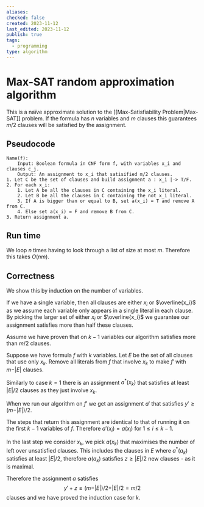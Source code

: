 ```yaml
---
aliases: 
checked: false
created: 2023-11-12
last_edited: 2023-11-12
publish: true
tags:
  - programming
type: algorithm
---
```

# Max-SAT random approximation algorithm

This is a naïve approximate solution to the [[Max-Satisfiability Problem|Max-SAT]] problem. If the formula has $n$ variables and $m$ clauses this guarantees $m/2$ clauses will be satisfied by the assignment.

## Pseudocode

```pseudocode
Name(f):
	Input: Boolean formula in CNF form f, with variables x_i and clauses c_j.
	Output: An assignment to x_i that satisified m/2 clauses.
1. Let C be the set of clauses and build assignment a : x_i |-> T/F.
2. For each x_i:
	1. Let A be all the clauses in C containing the x_i literal.
	2. Let B be all the clauses in C containing the not x_i literal.
	3. If A is bigger than or equal to B, set a(x_i) = T and remove A from C.
	4. Else set a(x_i) = F and remove B from C.
3. Return assignment a.
```

## Run time

We loop $n$ times having to look through a list of size at most $m$. Therefore this takes $O(nm)$.

## Correctness

We show this by induction on the number of variables.

If we have a single variable, then all clauses are either $x_i$ or $\overline{x_i}$ as we assume each variable only appears in a single literal in each clause. By picking the larger set of either $x_i$ or $\overline{x_i}$ we guarantee our assignment satisfies more than half these clauses.

Assume we have proven that on $k-1$ variables our algorithm satisfies more than $m/2$ clauses.

Suppose we have formula $f$ with $k$ variables. Let $E$ be the set of all clauses that use only $x_k$. Remove all literals from $f$ that involve $x_k$ to make $f'$ with $m - \vert E \vert$ clauses. 

Similarly to case $k=1$ there is an assignment $a^{\ast}(x_k)$ that satisfies at least $\vert E \vert / 2$ clauses as they just involve $x_k$.

When we run our algorithm on $f'$ we get an assignment $a'$ that satisfies $y' \geq (m - \vert E \vert) / 2$. 

The steps that return this assignment are identical to that of running it on the first $k-1$ variables of $f$. Therefore $a'(x_i) = a(x_i)$ for $1 \leq i \leq k-1$. 

In the last step we consider $x_k$, we pick $a(x_k)$ that maximises the number of left over unsatisfied clauses. This includes the clauses in $E$ where $a^{\ast}(a_k)$ satisfies at least $\vert E \vert / 2$, therefore $a(a_k)$ satisfies $z \geq \vert E \vert / 2$ new clauses - as it is maximal.

Therefore the assignment $a$ satisfies
$$
y' + z \geq (m - \vert E \vert)/2 + \vert E \vert / 2 = m / 2
$$
clauses and we have proved the induction case for $k$.
